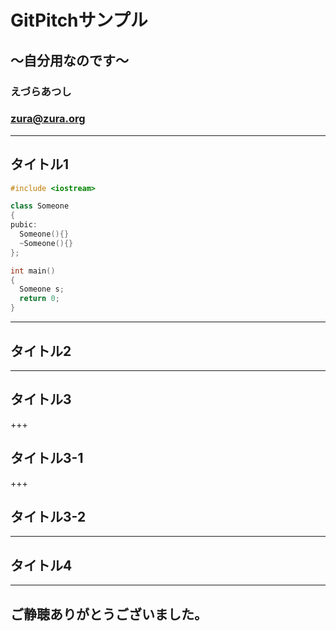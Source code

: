 # GitPitchサンプル
## 〜自分用なのです〜
### えづらあつし
### zura@zura.org

---

## タイトル1

```c++
#include <iostream>

class Someone
{
pubic:
  Someone(){}
  ~Someone(){} 
};

int main()
{
  Someone s;
  return 0;
}
```

---

## タイトル2

---

## タイトル3

+++

## タイトル3-1

+++

## タイトル3-2

---

## タイトル4

---

## ご静聴ありがとうございました。
